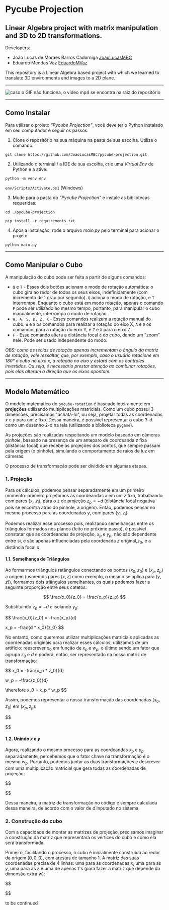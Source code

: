 # Pycube Projection
## Linear Algebra project with matrix manipulation and 3D to 2D transformations.

Developers:

* João Lucas de Moraes Barros Cadorniga [JoaoLucasMBC](https://github.com/JoaoLucasMBC)  
* Eduardo Mendes Vaz [EduardoMVaz](https://github.com/EduardoMVAz)

This repository is a Linear Algebra based project with which we learned to translate 3D environments and images to a 2D plane.

---

![caso o GIF não funciona, o vídeo mp4 se encontra na raiz do repositório](https://media.giphy.com/media/v1.Y2lkPTc5MGI3NjExYTU1NGY0MzgwMjI3NWRiNmFlNmI0NzUyZTFiNWVhYzI0ZTMzNDcwMSZjdD1n/Ek6m9HMFfEwYS0Cbua/giphy.gif)

---

## Como Instalar

Para utilizar o projeto <em>"Pycube Projection"</em>, você deve ter o Python instalado em seu computador e seguir os passos:

1. Clone o repositório na sua máquina na pasta de sua escolha. Utilize o comando:

`git clone https://github.com/JoaoLucasMBC/pycube-projection.git`

2. Utilizando o terminal / a IDE de sua escolha, crie uma *Virtual Env* de Python e a ative:

`python -m venv env`

`env/Scripts/Activate.ps1` (Windows)

3. Mude para a pasta do <em>"Pycube Projection"</em> e instale as bibliotecas requeridas:

`cd ./pycube-projection`

`pip install -r requirements.txt`

4. Após a instalação, rode o arquivo *main.py* pelo terminal para acionar o projeto:

`python main.py`

---

## Como Manipular o Cubo

A manipulação do cubo pode ser feita a partir de alguns comandos:
* `Q` e `T` - Esses dois botões acionam o modo de rotação automática: o cubo gira ao redor de todos os seus eixos, indefinidamente (com incremento de 1 grau por segundo). `Q` aciona o modo de rotação, e `T` interrompe. Enquanto o cubo está em modo rotação, apenas o comando `F` pode ser utilizado ao mesmo tempo, portanto, para manipular o cubo manualmente, interrompa o modo de rotação.
* `W, A, S, D, Z, X` - Esses comandos realizam a rotação manual do cubo. `W` e `S` os comandos para realizar a rotação do eixo X, `A` e `D` os comandos para a rotação do eixo Y, e `Z` e `X` para o eixo Z.
* `F` - Esse comando altera a distância focal `d` do cubo, dando um "zoom" nele. Pode ser usado independente do modo.

*OBS: como as teclas de rotação apenas incrementam o ângulo da matriz de rotação, vale ressaltar, que, por exemplo, caso o usuário rotacione em 180° o cubo no eixo x, a rotação no eixo y estará com os controles invertidos. Ou seja, é necessário prestar atenção ao combinar rotações, pois elas alteram a direção que os eixos apontam.*

---

## Modelo Matemático

O modelo matemático do `pycube-rotation` é baseado inteiramente em **projeções** utilizando multiplicações matriciais. Como um cubo possui 3 dimensões, precisamos "achatá-lo", ou seja, projetar todas as coordenadas $x$ e $y$ para um $z$ fixo. Dessa maneira, é possível representar o cubo 3-d como um desenho 2-d na tela (utilizando a biblioteca `pygame`).

As projeções são realizadas respeitando um modelo baseado em câmeras *pinhole*, baseado na presença de um anteparo de coordeanda $z$ fixa (distância focal) que recebe as projeções dos pontos, que sempre passam pela origem (o pinhole), simulando o comportamento de raios de luz em câmeras.

O processo de transformação pode ser dividido em algumas etapas.

### 1. Projeção

Para os cálculos, podemos pensar separadamente em um primeiro momento: primeiro projetamos as coordeandas $x$ em um $z$ fixo, trabalhando com pares $(x_i, z_i)$, para o z de projeção $z_p = -d$ (distância focal negativa pois se encontra atrás do pinhole, a origem). Então, podemos pensar no mesmo processo para as coordenadas $y$, com pares $(y_i, z_i)$. 

Podemos realizar esse processo pois, realizando semelhanças entre os triângulos formados nos planos (feito no próximo passo), é possível constatar que as coordeandas de projeção, $x_p$ e $y_p$, não são dependente entre si, e são apenas influenciadas pela coordenada $z$ original,$z_0$, e a distância focal $d$.

#### 1.1. Semelhança de Triângulos

Ao formarmos triângulos retângulos conectando os pontos $(x_0, z_0)$ e $(x_p, z_p)$ a origem (usaremos pares $(x, z)$ como exemplo, o mesmo se aplica para $(y, z)$), formamos dois triângulos semelhantes, os quais podemos fazer a seguinte proporção entre seus catetos:

$$
\frac{x_0}{z_0} = \frac{x_p}{z_p}
$$

Substituindo $z_p = -d$ e isolando $y_p$:

$$
\frac{x_0}{z_0} = -frac{x_p}{d}  

x_p = -frac{d * x_0}{z_0}
$$

No entanto, como queremos utilizar multiplicações matriciais aplicadas as coordenadas originais para realizar esses cálculos, utilizamos de um artifício: reescrever $x_0$ em função de $x_p$ e $w_p$, o último sendo um fator que agrupa $z_0$ e $d$ e poderá, então, ser representado na nossa matriz de transformação:

$$
x_0 = -frac{x_p * z_0}{d}

w_p = -\frac{z_0}{d}

\therefore x_0 = x_p * w_p
$$

Assim, podemos representar a nossa transformação das coordenadas $(x_0, z_0)$ em $(x_p, z_p)$:

$$

$$

#### 1.2. Unindo $x$ e $y$

Agora, realizando o mesmo processo para as coordeandas $x_p$ e $y_p$ separadamente, percebemos que o fator chave na transformação é o mesmo $w_p$. Portanto, podemos juntar as duas transformações e descrever com uma multiplicação matricial que gera todas as coordenadas de projeção:

$$

$$

Dessa maneira, a matriz de transformação no código é sempre calculada dessa maneira, de acordo com o valor de $d$ inputado no sistema.

### 2. Construção do cubo

Com a capacidade de montar as matrizes de projeção, precisamos imaginar a construção da matriz que representará os vértices do cubo e como ela será transformada.

Primeiro, facilitando o processo, o cubo é inicialmente construído ao redor da origem $(0, 0, 0)$, com arestas de tamanho 1. A matriz das suas coordenadas precisa de 4 linhas: uma para as coordenadas $x$, uma para as $y$, uma para as $z$ e uma de apenas 1's (para fazer a matriz que depende da dimensão extra $w$):

$$

$$

to be continued
